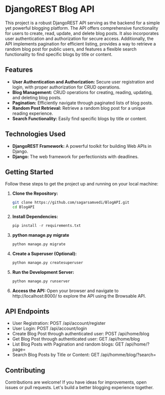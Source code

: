 # DjangoREST Blog API

This project is a robust DjangoREST API serving as the backend for a simple yet powerful blogging platform. The API offers comprehensive functionality for users to create, read, update, and delete blog posts. It also incorporates user authentication and authorization for secure access. Additionally, the API implements pagination for efficient listing, provides a way to retrieve a random blog post for public users, and features a flexible search functionality to find specific blogs by title or content.

## Features

- **User Authentication and Authorization:** Secure user registration and login, with proper authorization for CRUD operations.
- **Blog Management:** CRUD operations for creating, reading, updating, and deleting blog posts.
- **Pagination:** Efficiently navigate through paginated lists of blog posts.
- **Random Post Retrieval:** Retrieve a random blog post for a unique reading experience.
- **Search Functionality:** Easily find specific blogs by title or content.

## Technologies Used

- **DjangoREST Framework:** A powerful toolkit for building Web APIs in Django.
- **Django:** The web framework for perfectionists with deadlines.


## Getting Started

Follow these steps to get the project up and running on your local machine:

1. **Clone the Repository:**

   ```bash
   git clone https://github.com/sagarsamvedi/BlogAPI.git
   cd BlogAPI
    ```
2. **Install Dependencies:**
   ```python
   pip install -r requirements.txt
   ```
3. **python manage.py migrate**
    ```python
   python manage.py migrate
   ```
4. **Create a Superuser (Optional):**
    ```python
   python manage.py createsuperuser
   ```
5. **Run the Development Server:**
    ```python
   python manage.py runserver
   ```
6. **Access the API:**
   Open your browser and navigate to http://localhost:8000/ to explore the API using the Browsable API.

## API Endpoints
- User Registration: POST /api/account/register
- User Login: POST /api/account/login
- Create Blog Post through authenticated user: POST /api/home/blog
- Get Blog Post through authenticated user: GET /api/home/blog
- List Blog Posts with Pagination and random blogs: GET /api/home/?page=
- Search Blog Posts by Title or Content: GET /api/homme/blog/?search=

## Contributing
Contributions are welcome! If you have ideas for improvements, open issues or pull requests. Let's build a better blogging experience together.

   
